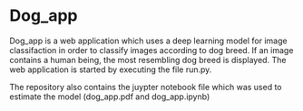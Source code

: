 # Dog_app

Dog_app is a web application which uses a deep learning model for image classifaction in order to classify images according to dog breed. If an image contains a human being, the most resembling dog breed is displayed. The web application is started by executing the file run.py.

The repository also contains the juypter notebook file which was used to estimate the model (dog_app.pdf and dog_app.ipynb)
